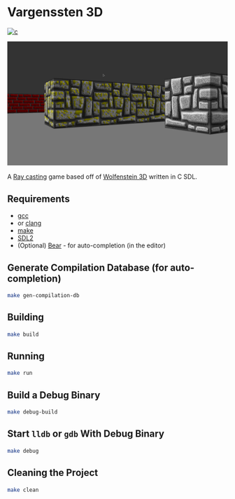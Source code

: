 # Vargenssten 3D

[![c](https://github.com/claudemuller/vargenssten3d.c/actions/workflows/c.yml/badge.svg)](https://github.com/claudemuller/vargenssten3d.c/actions/workflows/c.yml)

![Ray casting](screenshot.png)

A [Ray casting](https://en.wikipedia.org/wiki/Ray_casting) game based off of [Wolfenstein 3D](https://en.wikipedia.org/wiki/Wolfenstein_3D) written in C SDL.

## Requirements

- [gcc](https://gcc.gnu.org/)
- or [clang](https://clang.llvm.org/)
- [make](https://www.gnu.org/software/make/)
- [SDL2](https://www.libsdl.org/)
- (Optional) [Bear](https://github.com/rizsotto/Bear) - for auto-completion (in the editor)

## Generate Compilation Database (for auto-completion)

```bash
make gen-compilation-db
```

## Building

```bash
make build
```

## Running

```bash
make run
```

## Build a Debug Binary

```bash
make debug-build
```

## Start `lldb` or `gdb` With Debug Binary

```bash
make debug
```

## Cleaning the Project

```bash
make clean
```
